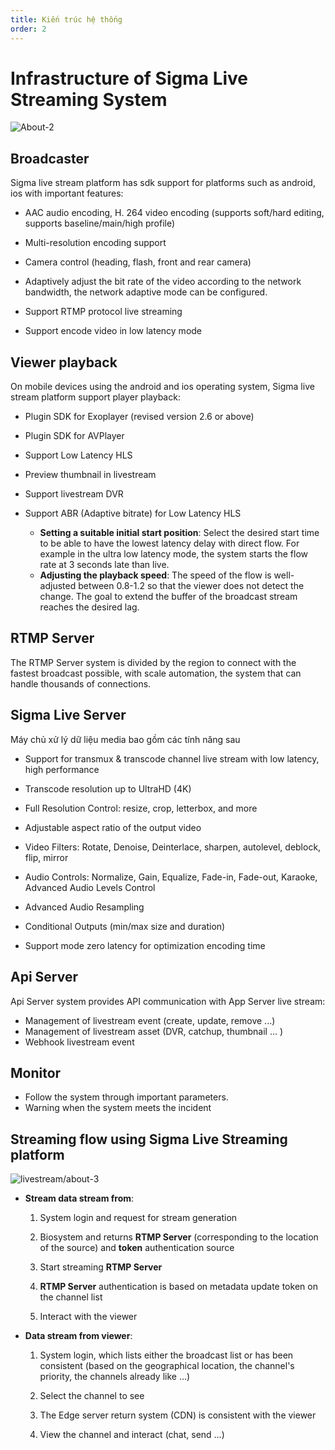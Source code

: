 ```yaml
---
title: Kiến trúc hệ thống
order: 2
---
```


# Infrastructure of Sigma Live Streaming System


![About-2](/images/livestream/livestream-about-2.png)



## Broadcaster

Sigma live stream platform has sdk support for platforms such as android, ios with important features:

* AAC audio encoding, H. 264 video encoding (supports soft/hard editing, supports baseline/main/high profile)

* Multi-resolution encoding support

* Camera control (heading, flash, front and rear camera)

* Adaptively adjust the bit rate of the video according to the network bandwidth, the network adaptive mode can be configured.

* Support RTMP protocol live streaming

* Support encode video in low latency mode



## Viewer playback

On mobile devices using the android and ios operating system, Sigma live stream platform support player playback:

* Plugin SDK for Exoplayer (revised version 2.6 or above)

* Plugin SDK for AVPlayer

* Support Low Latency HLS

* Preview thumbnail in livestream

* Support livestream DVR

* Support ABR (Adaptive bitrate) for Low Latency HLS

  * **Setting a suitable initial start position**: Select the desired start time to be able to have the lowest latency delay with direct flow. For example in the ultra low latency mode, the system starts the flow rate at 3 seconds late than live.
  * **Adjusting the playback speed**: The speed of the flow is well-adjusted between 0.8-1.2 so that the viewer does not detect the change. The goal to extend the buffer of the broadcast stream reaches the desired lag.



## RTMP Server

The RTMP Server system is divided by the region to connect with the fastest broadcast possible, with scale automation, the system that can handle thousands of connections.

## Sigma Live Server

Máy chủ xử lý dữ liệu media bao gồm các tính năng sau

* Support for transmux & transcode channel live stream with low latency, high performance

* Transcode resolution up to UltraHD (4K)

* Full Resolution Control: resize, crop, letterbox, and more

* Adjustable aspect ratio of the output video

* Video Filters: Rotate, Denoise, Deinterlace, sharpen, autolevel, deblock, flip, mirror

* Audio Controls: Normalize, Gain, Equalize, Fade-in, Fade-out, Karaoke, Advanced Audio Levels Control

* Advanced Audio Resampling

* Conditional Outputs (min/max size and duration)

* Support mode zero latency for optimization encoding time



## Api Server

Api Server system provides API communication with App Server live stream:

* Management of livestream event (create, update, remove ...)
* Management of livestream asset (DVR, catchup, thumbnail ... )
* Webhook livestream event



## Monitor

  * Follow the system through important parameters.
  * Warning when the system meets the incident



## Streaming flow using Sigma Live Streaming platform



![livestream/about-3](/images/livestream/livestream-about-3.png)



- **Stream data stream from**:

  1. System login and request for stream generation

  2. Biosystem and returns **RTMP Server** (corresponding to the location of the source) and **token** authentication source

  3. Start streaming **RTMP Server**

  4. **RTMP Server** authentication is based on metadata update token on the channel list

  5. Interact with the viewer



- **Data stream from viewer**:

  1. System login, which lists either the broadcast list or has been consistent (based on the geographical location, the channel's priority, the channels already like …)

  2. Select the channel to see

  3. The Edge server return system (CDN) is consistent with the viewer

  4. View the channel and interact (chat, send …)

    